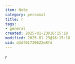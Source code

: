 ```yaml
---
item: Note
category: personal
title: r
tags:
- general
created: 2025-01-23@16:15:18
modified: 2025-01-23@16:15:18
uid: d3df61739622e8fd
---
```


r